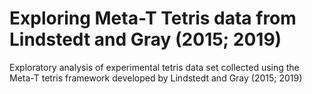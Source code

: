 # Exploring Meta-T Tetris data from Lindstedt and Gray (2015; 2019)
Exploratory analysis of experimental tetris data set collected using the Meta-T tetris framework developed by Lindstedt and Gray (2015; 2019)
